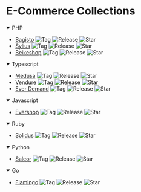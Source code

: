 # E-Commerce Collections

<details open>
  <summary>PHP</summary>
  
  - [Bagisto](https://github.com/bagisto/bagisto)  ![Tag](https://img.shields.io/github/v/tag/bagisto/bagisto) ![Release](https://img.shields.io/github/v/release/bagisto/bagisto) ![Star](https://img.shields.io/github/stars/bagisto/bagisto)
  - [Sylius](https://github.com/sylius/sylius)  ![Tag](https://img.shields.io/github/v/tag/sylius/sylius) ![Release](https://img.shields.io/github/v/release/sylius/sylius) ![Star](https://img.shields.io/github/stars/sylius/sylius)
  - [Beikeshop](https://github.com/beikeshop/beikeshop)  ![Tag](https://img.shields.io/github/v/tag/beikeshop/beikeshop) ![Release](https://img.shields.io/github/v/release/beikeshop/beikeshop) ![Star](https://img.shields.io/github/stars/beikeshop/beikeshop)
</details>

<details open>
  <summary>Typescript</summary>
  
  - [Medusa](https://github.com/medusajs/medusa)  ![Tag](https://img.shields.io/github/v/tag/medusajs/medusa) ![Release](https://img.shields.io/github/v/release/medusajs/medusa) ![Star](https://img.shields.io/github/stars/medusajs/medusa)
  - [Vendure](https://github.com/vendure-ecommerce/vendure)  ![Tag](https://img.shields.io/github/v/tag/vendure-ecommerce/vendure) ![Release](https://img.shields.io/github/v/release/vendure-ecommerce/vendure) ![Star](https://img.shields.io/github/stars/vendure-ecommerce/vendure)
  - [Ever Demand](https://github.com/ever-co/ever-demand)  ![Tag](https://img.shields.io/github/v/tag/ever-co/ever-demand) ![Release](https://img.shields.io/github/v/release/ever-co/ever-demand) ![Star](https://img.shields.io/github/stars/ever-co/ever-demand)
</details>

<details open>
  <summary>Javascript</summary>
  
  - [Evershop](https://github.com/evershopcommerce/evershop)  ![Tag](https://img.shields.io/github/v/tag/evershopcommerce/evershop) ![Release](https://img.shields.io/github/v/release/evershopcommerce/evershop) ![Star](https://img.shields.io/github/stars/evershopcommerce/evershop)
</details>

<details open>
  <summary>Ruby</summary>
  
  - [Solidus](https://github.com/solidusio/solidus)  ![Tag](https://img.shields.io/github/v/tag/solidusio/solidus) ![Release](https://img.shields.io/github/v/release/solidusio/solidus) ![Star](https://img.shields.io/github/stars/solidusio/solidus)
</details>

<details open>
  <summary>Python</summary>
  
  - [Saleor](https://github.com/saleor/saleor)  ![Tag](https://img.shields.io/github/v/tag/saleor/saleor) ![Release](https://img.shields.io/github/v/release/saleor/saleor) ![Star](https://img.shields.io/github/stars/saleor/saleor)
</details>

<details open>
  <summary>Go</summary>
  
  - [Flamingo](https://github.com/i-love-flamingo/flamingo-commerce)  ![Tag](https://img.shields.io/github/v/tag/i-love-flamingo/flamingo-commerce) ![Release](https://img.shields.io/github/v/release/i-love-flamingo/flamingo-commerce) ![Star](https://img.shields.io/github/stars/i-love-flamingo/flamingo-commerce)
</details>
